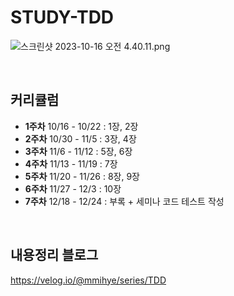 # STUDY-TDD

![스크린샷 2023-10-16 오전 4.40.11.png](https://prod-files-secure.s3.us-west-2.amazonaws.com/45ebad05-d3d1-4720-bcb4-85b2d0c9a854/bd139a5c-8953-44b3-8987-3a4c642806bd/%E1%84%89%E1%85%B3%E1%84%8F%E1%85%B3%E1%84%85%E1%85%B5%E1%86%AB%E1%84%89%E1%85%A3%E1%86%BA_2023-10-16_%E1%84%8B%E1%85%A9%E1%84%8C%E1%85%A5%E1%86%AB_4.40.11.png)

<br>

## 커리큘럼
- **1주차** 10/16 - 10/22 : 1장, 2장 <br>
- **2주차** 10/30 - 11/5 : 3장, 4장 <br>
- **3주차** 11/6 - 11/12 : 5장, 6장 <br>
- **4주차** 11/13 - 11/19 : 7장 <br>
- **5주차** 11/20 - 11/26 : 8장, 9장 <br>
- **6주차** 11/27 - 12/3 : 10장 <br>
- **7주차** 12/18 - 12/24 : 부록 + 세미나 코드 테스트 작성 <br>

<br>

## 내용정리 블로그 
https://velog.io/@mmihye/series/TDD
